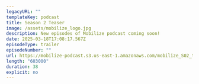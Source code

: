 ```yaml
---
legacyURL: ""
templateKey: podcast
title: Season 2 Teaser
image: /assets/mobilize_logo.jpg
description: New episodes of Mobilize podcast coming soon!
date: 2025-03-18T17:08:17.567Z
episodeType: trailer
episodeNumber: ""
url: https://mobilize-podcast.s3.us-east-1.amazonaws.com/mobilize_S02_teaser_Final_2025-03-18.mp3
length: "603000"
duration: 38
explicit: no
---
```

